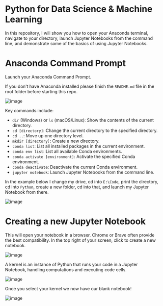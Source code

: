 # Python for Data Science &amp; Machine Learning 

In this repository, I will show you how to open your Anaconda terminal, navigate to your directory, launch Jupyter Notebooks from the command line, and demonstrate some of the basics of using Jupyter Notebooks.

# Anaconda Command Prompt

Launch your Anaconda Command Prompt. 

If you don't have Anaconda installed please finish the `README.md` file in the root folder before starting this repo.

![image](https://github.com/jvick1/Python/assets/32043066/04e3b3ea-dd9d-4376-902c-2080d0c7b4a7)

Key commands include:
- `dir` (Windows) or `ls` (macOS/Linux): Show the contents of the current directory.
- `cd [directory]`: Change the current directory to the specified directory.
- `cd ..`: Move up one directory level.
- `mkdir [directory]`: Create a new directory.
- `conda list`: List all installed packages in the current environment.
- `conda env list`: List all available Conda environments.
- `conda activate [environment]`: Activate the specified Conda environment.
- `conda deactivate`: Deactivate the current Conda environment.
- `jupyter notebook`: Launch Jupyter Notebooks from the command line.

In the example below I change my drive, cd into `E:\Code`, print the directory, cd into `Python`, create a new folder, cd into that, and launch my Jupyter Notebook from there. 

![image](https://github.com/jvick1/Python/assets/32043066/b772292b-5a73-497d-9335-31131fa838f8)

# Creating a new Jupyter Notebook

This will open your notebook in a browser. Chrome or Brave often provide the best compatibility. In the top right of your screen, click to create a new notebook.

![image](https://github.com/jvick1/Python/assets/32043066/cda8d452-ee19-488c-8e63-89c7d178d5f1)

A kernel is an instance of Python that runs your code in a Jupyter Notebook, handling computations and executing code cells.

![image](https://github.com/jvick1/Python/assets/32043066/c07a9240-d1c6-49a2-a362-d3283572b00f) 

Once you select your kernel we now have our blank notebook!

![image](https://github.com/jvick1/Python/assets/32043066/a4dbbc21-7cb4-4e8a-8732-9a7c1f14fcdd)

